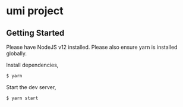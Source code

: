 # umi project

## Getting Started
Please have NodeJS v12 installed. Please also ensure yarn is installed globally.

Install dependencies,

```bash
$ yarn
```

Start the dev server,

```bash
$ yarn start
```
